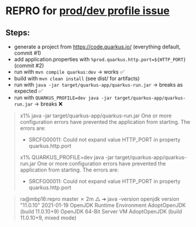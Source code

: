 # REPRO for [prod/dev profile issue](https://quarkusio.zulipchat.com/#narrow/stream/187030-users/topic/ENVs.20required.20in.20prod.20profile.20break.20dev)

## Steps:

- generate a project from https://code.quarkus.io/ (everything default, commit #1)
- add application.properties with `%prod.quarkus.http.port=${HTTP_PORT}` (commit #2)
- run with `mvn compile quarkus:dev` -> works ✅
- build with `mvn clean install` (see dist/ for artifacts)
- run with `java -jar target/quarkus-app/quarkus-run.jar` -> breaks as expected ✅
- run with `QUARKUS_PROFILE=dev java -jar target/quarkus-app/quarkus-run.jar` -> breaks ❌


> x1% java -jar target/quarkus-app/quarkus-run.jar
> One or more configuration errors have prevented the application from starting. The errors are:
>   - SRCFG00011: Could not expand value HTTP_PORT in property quarkus.http.port
>
> x1% QUARKUS_PROFILE=dev java -jar target/quarkus-app/quarkus-run.jar
> One or more configuration errors have prevented the application from starting. The errors are:
>   - SRCFG00011: Could not expand value HTTP_PORT in property quarkus.http.port


> ra@mbp16:repro master ✗ 2m △ ➜ java -version
> openjdk version "11.0.10" 2021-01-19
> OpenJDK Runtime Environment AdoptOpenJDK (build 11.0.10+9)
> OpenJDK 64-Bit Server VM AdoptOpenJDK (build 11.0.10+9, mixed mode)

